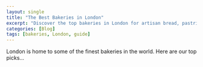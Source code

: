 ```yaml
---
layout: single
title: "The Best Bakeries in London"
excerpt: "Discover the top bakeries in London for artisan bread, pastries, and more."
categories: [Blog]
tags: [bakeries, London, guide]
---
```


London is home to some of the finest bakeries in the world. Here are our top picks...